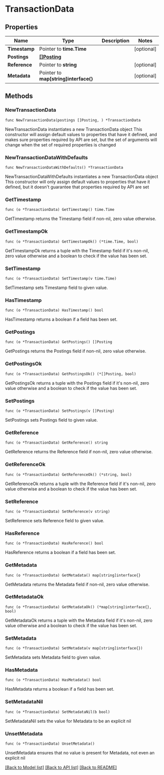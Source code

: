 # TransactionData

## Properties

Name | Type | Description | Notes
------------ | ------------- | ------------- | -------------
**Timestamp** | Pointer to **time.Time** |  | [optional]
**Postings** | [**[]Posting**](Posting.md) |  |
**Reference** | Pointer to **string** |  | [optional]
**Metadata** | Pointer to **map[string]interface{}** |  | [optional]

## Methods

### NewTransactionData

`func NewTransactionData(postings []Posting, ) *TransactionData`

NewTransactionData instantiates a new TransactionData object
This constructor will assign default values to properties that have it defined,
and makes sure properties required by API are set, but the set of arguments
will change when the set of required properties is changed

### NewTransactionDataWithDefaults

`func NewTransactionDataWithDefaults() *TransactionData`

NewTransactionDataWithDefaults instantiates a new TransactionData object
This constructor will only assign default values to properties that have it defined,
but it doesn't guarantee that properties required by API are set

### GetTimestamp

`func (o *TransactionData) GetTimestamp() time.Time`

GetTimestamp returns the Timestamp field if non-nil, zero value otherwise.

### GetTimestampOk

`func (o *TransactionData) GetTimestampOk() (*time.Time, bool)`

GetTimestampOk returns a tuple with the Timestamp field if it's non-nil, zero value otherwise
and a boolean to check if the value has been set.

### SetTimestamp

`func (o *TransactionData) SetTimestamp(v time.Time)`

SetTimestamp sets Timestamp field to given value.

### HasTimestamp

`func (o *TransactionData) HasTimestamp() bool`

HasTimestamp returns a boolean if a field has been set.

### GetPostings

`func (o *TransactionData) GetPostings() []Posting`

GetPostings returns the Postings field if non-nil, zero value otherwise.

### GetPostingsOk

`func (o *TransactionData) GetPostingsOk() (*[]Posting, bool)`

GetPostingsOk returns a tuple with the Postings field if it's non-nil, zero value otherwise
and a boolean to check if the value has been set.

### SetPostings

`func (o *TransactionData) SetPostings(v []Posting)`

SetPostings sets Postings field to given value.


### GetReference

`func (o *TransactionData) GetReference() string`

GetReference returns the Reference field if non-nil, zero value otherwise.

### GetReferenceOk

`func (o *TransactionData) GetReferenceOk() (*string, bool)`

GetReferenceOk returns a tuple with the Reference field if it's non-nil, zero value otherwise
and a boolean to check if the value has been set.

### SetReference

`func (o *TransactionData) SetReference(v string)`

SetReference sets Reference field to given value.

### HasReference

`func (o *TransactionData) HasReference() bool`

HasReference returns a boolean if a field has been set.

### GetMetadata

`func (o *TransactionData) GetMetadata() map[string]interface{}`

GetMetadata returns the Metadata field if non-nil, zero value otherwise.

### GetMetadataOk

`func (o *TransactionData) GetMetadataOk() (*map[string]interface{}, bool)`

GetMetadataOk returns a tuple with the Metadata field if it's non-nil, zero value otherwise
and a boolean to check if the value has been set.

### SetMetadata

`func (o *TransactionData) SetMetadata(v map[string]interface{})`

SetMetadata sets Metadata field to given value.

### HasMetadata

`func (o *TransactionData) HasMetadata() bool`

HasMetadata returns a boolean if a field has been set.

### SetMetadataNil

`func (o *TransactionData) SetMetadataNil(b bool)`

 SetMetadataNil sets the value for Metadata to be an explicit nil

### UnsetMetadata
`func (o *TransactionData) UnsetMetadata()`

UnsetMetadata ensures that no value is present for Metadata, not even an explicit nil

[[Back to Model list]](../README.md#documentation-for-models) [[Back to API list]](../README.md#documentation-for-api-endpoints) [[Back to README]](../README.md)
